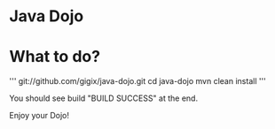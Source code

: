 Java Dojo
=========

# What to do?

'''
git://github.com/gigix/java-dojo.git
cd java-dojo
mvn clean install
'''

You should see build "BUILD SUCCESS" at the end.

Enjoy your Dojo!
